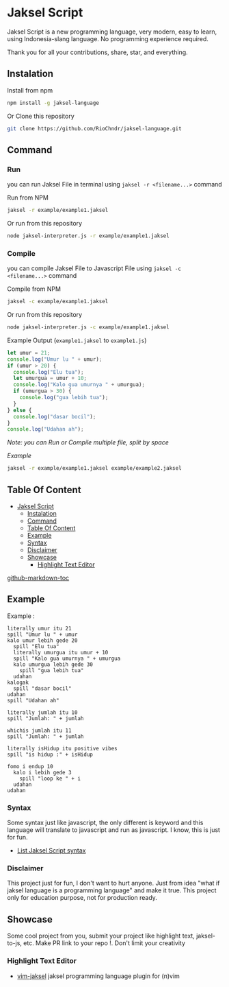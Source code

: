 # Jaksel Script

Jaksel Script is a new programming language, very modern, easy to learn, using Indonesia-slang language. No programming experience required.

Thank you for all your contributions, share, star, and everything.

## Instalation

Install from npm

```bash
npm install -g jaksel-language
```

Or Clone this repository

```bash
git clone https://github.com/RioChndr/jaksel-language.git
```

## Command

### Run

you can run Jaksel File in terminal using `jaksel -r <filename...>` command

Run from NPM

```bash
jaksel -r example/example1.jaksel
```

Or run from this repository

```bash
node jaksel-interpreter.js -r example/example1.jaksel
```

### Compile

you can compile Jaksel File to Javascript File using `jaksel -c <filename...>` command

Compile from NPM

```bash
jaksel -c example/example1.jaksel
```

Or run from this repository

```bash
node jaksel-interpreter.js -c example/example1.jaksel
```

Example Output (`example1.jaksel` to `example1.js`)

```js
let umur = 21;
console.log("Umur lu " + umur);
if (umur > 20) {
  console.log("Elu tua");
  let umurgua = umur + 10;
  console.log("Kalo gua umurnya " + umurgua);
  if (umurgua > 30) {
    console.log("gua lebih tua");
  }
} else {
  console.log("dasar bocil");
}
console.log("Udahan ah");
```

_Note: you can Run or Compile multiple file, split by space_

_Example_

```bash
jaksel -r example/example1.jaksel example/example2.jaksel
```

## Table Of Content

- [Jaksel Script](#jaksel-script)
  - [Instalation](#instalation)
  - [Command](#command)
  - [Table Of Content](#table-of-content)
  - [Example](#example)
  - [Syntax](#syntax)
  - [Disclaimer](#disclaimer)
  - [Showcase](#showcase)
    - [Highlight Text Editor](#highlight-text-editor)

[github-markdown-toc](https://github.com/ekalinin/github-markdown-toc)

## Example

Example :

```
literally umur itu 21
spill "Umur lu " + umur
kalo umur lebih gede 20
  spill "Elu tua"
  literally umurgua itu umur + 10
  spill "Kalo gua umurnya " + umurgua
  kalo umurgua lebih gede 30
    spill "gua lebih tua"
  udahan
kalogak
  spill "dasar bocil"
udahan
spill "Udahan ah"
```

```
literally jumlah itu 10
spill "Jumlah: " + jumlah

whichis jumlah itu 11
spill "Jumlah: " + jumlah

literally isHidup itu positive vibes
spill "is hidup :" + isHidup

fomo i endup 10
  kalo i lebih gede 3
    spill "loop ke " + i
  udahan
udahan
```

### Syntax

Some syntax just like javascript, the only different is keyword and this language will translate to javascript and run as javascript. I know, this is just for fun.

- [List Jaksel Script syntax](Command.md)

### Disclaimer

This project just for fun, I don't want to hurt anyone. Just from idea "what if jaksel language is a programming language" and make it true. This project only for education purpose, not for production ready.

## Showcase

Some cool project from you, submit your project like highlight text, jaksel-to-js, etc. Make PR link to your repo !. Don't limit your creativity

### Highlight Text Editor

- [vim-jaksel](https://github.com/cocatrip/vim-jaksel) jaksel programming language plugin for (n)vim
